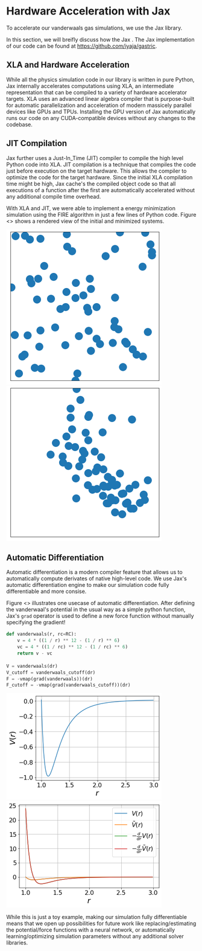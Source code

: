 # Hardware Acceleration with Jax

To accelerate our vanderwaals gas simulations, we use the Jax library. 

In this section, we will breifly discuss how the Jax . The Jax implementation of our code can be found at https://github.com/iyaja/gastric.

## XLA and Hardware Acceleration

While all the physics simulation code in our library is written in pure Python, Jax internally accelerates computations using XLA, an intermediate representation that can be compiled to a variety of hardware accelerator targets. XLA uses an advanced linear algebra compiler that is purpose-built for automatic parallelization and acceleration of modern massicely parallel devices like GPUs and TPUs. Installing the GPU version of Jax automatically runs our code on any CUDA-compatible devices without any changes to the codebase.

## JIT Compilation

Jax further uses a Just-In_Time (JIT) compiler to compile the high level Python code into XLA. JIT compilation is a technique that compiles the code just before execution on the target hardware. This allows the compiler to optimize the code for the target hardware. Since the initial XLA compilation time might be high, Jax cache's the compiled object code so that all executions of a function after the first are automatically accelerated without any additional compile time overhead.

With XLA and JIT, we were able to implement a energy minimization simulation using the FIRE algorithm in just a few lines of Python code. Figure <> shows a rendered view of the initial and minimized systems.

![Initial System](plots/initial_system.png)
![Minimized System](plots/minimized_system.png)

## Automatic Differentiation

Automatic differentiation is a modern compiler feature that allows us to automatically compute derivates of native high-level code. We use Jax's automatic differentiation engine to make our simulation code fully differentiable and more consise.

Figure <> illustrates one usecase of automatic differentiation. After defining the vanderwaal's potential in the usual way as a simple python function, Jax's `grad` operator is used to define a new force function without manually specifying the gradient!

```python
def vanderwaals(r, rc=RC):
    v = 4 * ((1 / r) ** 12 - (1 / r) ** 6)
    vc = 4 * ((1 / rc) ** 12 - (1 / rc) ** 6)
    return v - vc

V = vanderwaals(dr)
V_cutoff = vanderwaals_cutoff(dr)
F = -vmap(grad(vanderwaals))(dr)
F_cutoff = -vmap(grad(vanderwaals_cutoff))(dr)
```

![Vanderwaal's Potential Visualized](plots/vanderwaals.png)
![Automatic Gradients for Vanderwaal's Potential](plots/vanderwaals_cutoff.png)

While this is just a toy example, making our simulation fully differentiable means that we open up possibilities for future work like replacing/estimating the potential/force functions with a neural network, or automatically learning/optimizing simulation parameters without any additional solver libraries.